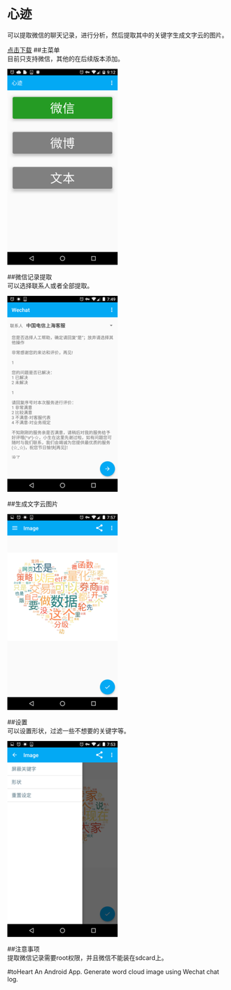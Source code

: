 # 心迹  

可以提取微信的聊天记录，进行分析，然后提取其中的关键字生成文字云的图片。  

[点击下载](https://github.com/hnmsky/toHeart/releases/download/v1.0.1/toHeart.v1.0.1.apk)
##主菜单  
目前只支持微信，其他的在后续版本添加。  

<img src="https://github.com/hnmsky/toHeart/raw/master/pic/menu.png" width="50%">  


##微信记录提取  
可以选择联系人或者全部提取。  

<img src="https://github.com/hnmsky/toHeart/raw/master/pic/chat.png" width="50%">  


##生成文字云图片 

<img src="https://github.com/hnmsky/toHeart/raw/master/pic/stock.png" width="50%">  


##设置  
可以设置形状，过滤一些不想要的关键字等。  

<img src="https://github.com/hnmsky/toHeart/raw/master/pic/option.png" width="50%">     


##注意事项    
提取微信记录需要root权限，并且微信不能装在sdcard上。





#toHeart
An Android App. Generate word cloud image using Wechat chat log.
